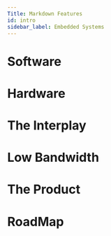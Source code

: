 ```yaml
---
Title: Markdown Features
id: intro
sidebar_label: Embedded Systems
---
```



# Software 

# Hardware

# The Interplay 

# Low Bandwidth 

# The Product 

# RoadMap 
